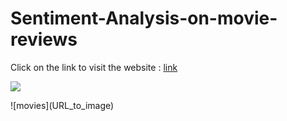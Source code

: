 # Sentiment-Analysis-on-movie-reviews
Click on the link to visit the website : [link](https://sentiment-analysis-on-movie-reviews.streamlit.app/)
<p><img src="[https://drive.google.com/file/d/1Lx01CsKd7PLu2TBypLKuLTJm6Wi66z1Y/view?usp=sharing]"/></p>
![movies](URL_to_image)
